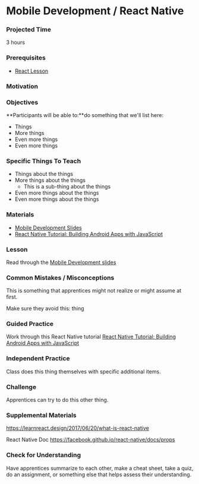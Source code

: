 # Mobile Development / React Native

### Projected Time
3 hours

### Prerequisites

- [React Lesson](https://github.com/Techtonica/curriculum/blob/master/react-js/react.md)

### Motivation


### Objectives

**Participants will be able to:**do something that we'll list here:
- Things
- More things
- Even more things
- Even more things

### Specific Things To Teach
- Things about the things
- More things about the things
	- This is a sub-thing about the things
- Even more things about the things
- Even more things about the things

### Materials

- [Mobile Development Slides](https://docs.google.com/presentation/d/1aaTRvbQf3jouzDCLCPFEazB3zAnNjtnw_Hgc-M6bB_I/edit#slide=id.g22b045fc2c_0_8)
- [React Native Tutorial: Building Android Apps with JavaScript](https://www.raywenderlich.com/247-react-native-tutorial-building-android-apps-with-javascript)

### Lesson

Read through the [Mobile Development slides](https://docs.google.com/presentation/d/1aaTRvbQf3jouzDCLCPFEazB3zAnNjtnw_Hgc-M6bB_I/edit#slide=id.g22b045fc2c_0_8)


### Common Mistakes / Misconceptions

This is something that apprentices might not realize or might assume at first.

Make sure they avoid this: thing


### Guided Practice


Work through this React Native tutorial
[React Native Tutorial: Building Android Apps with JavaScript](https://www.raywenderlich.com/247-react-native-tutorial-building-android-apps-with-javascript)


### Independent Practice

Class does this thing themselves with specific additional items.


### Challenge

Apprentices can try to do this other thing.

### Supplemental Materials
https://learnreact.design/2017/06/20/what-is-react-native

React Native Doc https://facebook.github.io/react-native/docs/props


### Check for Understanding

Have apprentices summarize to each other, make a cheat sheet, take a quiz, do an assignment, or something else that helps assess their understanding.
